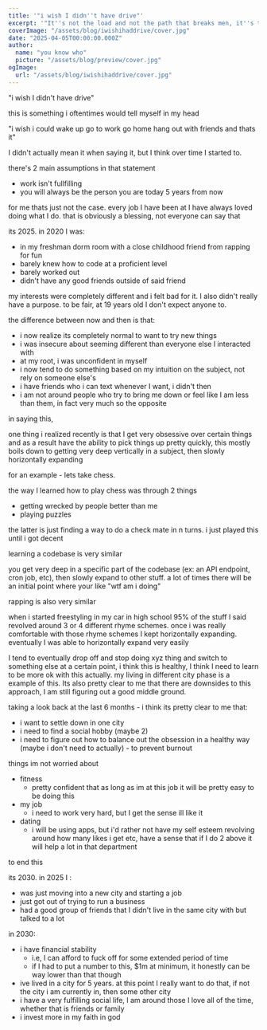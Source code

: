 ```yaml
---
title: '"i wish I didn''t have drive"'
excerpt: '"It''s not the load and not the path that breaks men, it''s the mind that has no drive" - David Goggins'
coverImage: "/assets/blog/iwishihaddrive/cover.jpg"
date: "2025-04-05T00:00:00.000Z"
author:
  name: "you know who"
  picture: "/assets/blog/preview/cover.jpg"
ogImage:
  url: "/assets/blog/iwishihaddrive/cover.jpg"
---
```


"i wish I didn't have drive"

this is something i oftentimes would tell myself in my head

"i wish i could wake up go to work go home hang out with friends and thats it"

I didn't actually mean it when saying it, but I think over time I started to.

there's 2 main assumptions in that statement

- work isn't fullfilling
- you will always be the person you are today 5 years from now

for me thats just not the case. every job I have been at I have always loved doing what I do. that is obviously a blessing, not everyone can say that

its 2025. in 2020 I was:
- in my freshman dorm room with a close childhood friend from rapping for fun
- barely knew how to code at a proficient level
- barely worked out
- didn't have any good friends outside of said friend

my interests were completely different and i felt bad for it. I also didn't really have a purpose. to be fair, at 19 years old I don't expect anyone to.

the difference between now and then is that:
- i now realize its completely normal to want to try new things
- i was insecure about seeming different than everyone else I interacted with
- at my root, i was unconfident in myself
- i now tend to do something based on my intuition on the subject, not rely on someone else's
- i have friends who i can text whenever I want, i didn't then
- i am not around people who try to bring me down or feel like I am less than them, in fact very much so the opposite

in saying this, 


one thing i realized recently is that I get very obsessive over certain things and as a result have the ability to pick things up pretty quickly, this mostly boils down to getting very deep vertically in a subject, then slowly horizontally expanding

for an example - lets take chess.

the way I learned how to play chess was through 2 things

- getting wrecked by people better than me
- playing puzzles

the latter is just finding a way to do a check mate in n turns. i just played this until i got decent

learning a codebase is very similar

you get very deep in a specific part of the codebase (ex: an API endpoint, cron job, etc), then slowly expand to other stuff. a lot of times there will be an initial point where your like "wtf am i doing"

rapping is also very similar

when i started freestyling in my car in high school 95% of the stuff I said revolved around 3 or 4 different rhyme schemes. once i was really comfortable with those rhyme schemes I kept horizontally expanding. eventually I was able to horizontally expand very easily

I tend to eventually drop off and stop doing xyz thing and switch to something else at a certain point, i think this is healthy, I think I need to learn to be more ok with this actually. my living in different city phase is a example of this. Its also pretty clear to me that there are downsides to this approach, I am still figuring out a good middle ground.

taking a look back at the last 6 months - i think its pretty clear to me that:

- i want to settle down in one city
- i need to find a social hobby (maybe 2)
- i need to figure out how to balance out the obsession in a healthy way (maybe i don't need to actually) - to prevent burnout

things im not worried about

- fitness
	- pretty confident that as long as im at this job it will be pretty easy to be doing this
- my job
	- i need to work very hard, but I get the sense ill like it
- dating
	- i will be using apps, but i'd rather not have my self esteem revolving around how many likes i get etc, have a sense that if I do 2 above it will help a lot in that department

to end this

its 2030. in 2025 I :
- was just moving into a new city and starting a job
- just got out of trying to run a business
- had a good group of friends that I didn't live in the same city with but talked to a lot




in 2030:
- i have financial stability
	- i.e, I can afford to fuck off for some extended period of time 
	- if I had to put a number to this, $1m at minimum, it honestly can be way lower than that though
- ive lived in a city for 5 years. at this point I really want to do that, if not the city i am currently in, then some other city 
- i have a very fulfilling social life, I am around those I love all of the time, whether that is friends or family
- i invest more in my faith in god